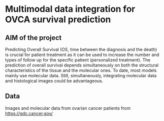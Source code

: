 # Multimodal data integration for OVCA survival prediction

## AIM of the project

Predicting Overall Survival (OS, time between the diagnosis and the death) is
crucial for patient treatment as it can be used to increase the number and
types of follow up for the specific patient (personalized treatment). The
prediction of overall survival depends simultaneously on both the structural
characteristics of the tissue and the molecular ones. To date, most models
mainly use molecular data. Still, simultaneously, integrating molecular data
and histological images could be advantageous.

## Data 

Images and molecular data from ovarian cancer patients from https://gdc.cancer.gov/
